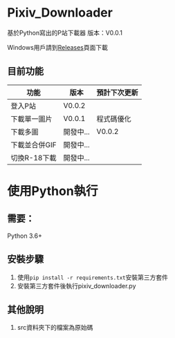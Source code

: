 # Pixiv_Downloader
基於Python寫出的P站下載器  版本：V0.0.1

Windows用戶請到[Releases](https://github.com/kirbyloco/Pixiv_Downloader/releases)頁面下載

## 目前功能
|功能|版本|預計下次更新|
|------------|---------|-|
|登入P站|V0.0.2||
|下載單一圖片|V0.0.1|程式碼優化|
|下載多圖|開發中...|V0.0.2|
|下載並合併GIF|開發中...||
|切換R-18下載|開發中...||

# 使用Python執行
## 需要：
Python 3.6+

## 安裝步驟
1. 使用`pip install -r requirements.txt`安裝第三方套件
2. 安裝第三方套件後執行pixiv_downloader.py

## 其他說明
1. src資料夾下的檔案為原始碼